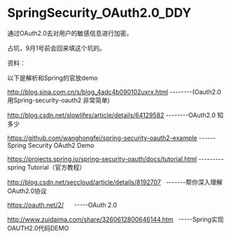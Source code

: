 # SpringSecurity_OAuth2.0_DDY
通过OAuth2.0去对用户的敏感信息进行加密。 

占坑，9月1号前会回来填这个坑的。


资料：

以下是解析和Spring的官放demo

http://blog.sina.com.cn/s/blog_4adc4b090102uxrx.html --------(Oauth2.0 用Spring-security-oauth2 非常简单)

http://blog.csdn.net/slowlifes/article/details/64129582 --------OAuth2.0 知多少

https://github.com/wanghongfei/spring-security-oauth2-example ------Spring Security OAuth2 Demo

https://projects.spring.io/spring-security-oauth/docs/tutorial.html ---------spring Tutorial（官方教程）

http://blog.csdn.net/seccloud/article/details/8192707   -------帮你深入理解OAuth2.0协议

https://oauth.net/2/      -----OAuth 2.0

http://www.zuidaima.com/share/3260612800646144.htm   -----Spring实现OAUTH2.0代码DEMO
